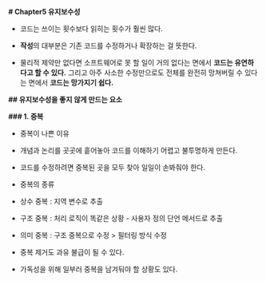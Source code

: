 **# Chapter5 유지보수성**

- 코드는 쓰이는 횟수보다 읽히는 횟수가 훨씬 많다.

- ****작성****의 대부분은 기존 코드를 수정하거나 확장하는 걸 뜻한다.

- 물리적 제약만 없다면 소프트웨어로 못 할 일이 거의 없다는 면에서 ****코드는 유연하다고 할 수 있다.**** 그리고 아주 사소한 수정만으로도 전체를 완전히 망쳐버릴 수 있다는 면에서 ****코드는 망가지기 쉽다.**** 

**## 유지보수성을 좋지 않게 만드는 요소**

**### 1. 중복**

- 중복이 나쁜 이유

- 개념과 논리를 곳곳에 흩어놓아 코드를 이해하기 어렵고 불투명하게 만든다.

- 코드를 수정하려면 중복된 곳을 모두 찾아 일일이 손봐줘야 한다.

- 중복의 종류

- 상수 중복 : 지역 변수로 추출

- 구조 중복 : 처리 로직이 똑같은 상황 - 사용자 정의 단언 메서드로 추출

- 의미 중복 : 구조 중복으로 수정 > 필터링 방식 수정

- 중복 제거도 과유 불급이 될 수 있다.

- 가독성을 위해 일부러 중복을 남겨둬야 할 상황도 있다.
